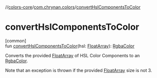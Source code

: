 //[colors-core](../../index.md)/[com.chrynan.colors](index.md)/[convertHslComponentsToColor](convert-hsl-components-to-color.md)

# convertHslComponentsToColor

[common]\
fun [convertHslComponentsToColor](convert-hsl-components-to-color.md)(hsl: [FloatArray](https://kotlinlang.org/api/latest/jvm/stdlib/kotlin/-float-array/index.html)): [RgbaColor](-rgba-color/index.md)

Converts the provided [FloatArray](https://kotlinlang.org/api/latest/jvm/stdlib/kotlin/-float-array/index.html) of HSL Color Components to an [RgbaColor](-rgba-color/index.md).

Note that an exception is thrown if the provided [FloatArray](https://kotlinlang.org/api/latest/jvm/stdlib/kotlin/-float-array/index.html) size is not 3.
